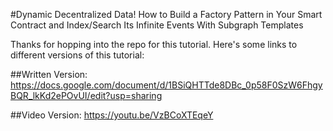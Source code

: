 #Dynamic Decentralized Data! How to Build a Factory Pattern in Your Smart Contract and Index/Search Its Infinite Events With Subgraph Templates

Thanks for hopping into the repo for this tutorial. Here's some links to different versions of this tutorial:

##Written Version:
https://docs.google.com/document/d/1BSiQHTTde8DBc_0p58F0SzW6FhgyBQR_lkKd2ePOvUI/edit?usp=sharing

##Video Version:
https://youtu.be/VzBCoXTEqeY
